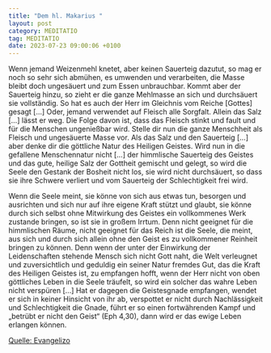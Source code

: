 ```yaml
---
title: "Dem hl. Makarius "
layout: post
category: MEDITATIO
tag: MEDITATIO
date: 2023-07-23 09:00:06 +0100
---
```

Wenn jemand Weizenmehl knetet, aber keinen Sauerteig dazutut, so mag er noch so sehr sich abmühen, es umwenden und verarbeiten, die Masse bleibt doch ungesäuert und zum Essen unbrauchbar. Kommt aber der Sauerteig hinzu, so zieht er die ganze Mehlmasse an sich und durchsäuert sie vollständig.<!--more--> So hat es auch der Herr im Gleichnis vom Reiche [Gottes] gesagt […] Oder, jemand verwendet auf Fleisch alle Sorgfalt. Allein das Salz […] lässt er weg. Die Folge davon ist, dass das Fleisch stinkt und fault und für die Menschen ungenießbar wird. Stelle dir nun die ganze Menschheit als Fleisch und ungesäuerte Masse vor. Als das Salz und den Sauerteig […] aber denke dir die göttliche Natur des Heiligen Geistes. Wird nun in die gefallene Menschennatur nicht […] der himmlische Sauerteig des Geistes und das gute, heilige Salz der Gottheit gemischt und gelegt, so wird die Seele den Gestank der Bosheit nicht los, sie wird nicht durchsäuert, so dass sie ihre Schwere verliert und vom Sauerteig der Schlechtigkeit frei wird.

Wenn die Seele meint, sie könne von sich aus etwas tun, besorgen und ausrichten und sich nur auf ihre eigene Kraft stützt und glaubt, sie könne durch sich selbst ohne Mitwirkung des Geistes ein vollkommenes Werk zustande bringen, so ist sie in großem Irrtum. Denn nicht geeignet für die himmlischen Räume, nicht geeignet für das Reich ist die Seele, die meint, aus sich und durch sich allein ohne den Geist es zu vollkommener Reinheit bringen zu können. Denn wenn der unter der Einwirkung der Leidenschaften stehende Mensch sich nicht Gott naht, die Welt verleugnet und zuversichtlich und geduldig ein seiner Natur fremdes Gut, das die Kraft des Heiligen Geistes ist, zu empfangen hofft, wenn der Herr nicht von oben göttliches Leben in die Seele träufelt, so wird ein solcher das wahre Leben nicht verspüren […] Hat er dagegen die Geistesgnade empfangen, wendet er sich in keiner Hinsicht von ihr ab, verspottet er nicht durch Nachlässigkeit und Schlechtigkeit die Gnade, führt er so einen fortwährenden Kampf und „betrübt er nicht den Geist“ (Eph 4,30), dann wird er das ewige Leben erlangen können.

[Quelle: Evangelizo](https://evangeliumtagfuertag.org/DE/gospel)